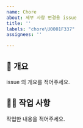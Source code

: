 ```yaml
---
name: Chore
about: 세부 사항 변경용 issue
title: ''
labels: "chore\U0001F337"
assignees: ''

---
```


## 📌 개요

issue 의 개요를 적어주세요.

## 👩‍💻 작업 사항

작업한 내용을 적어주세요.
